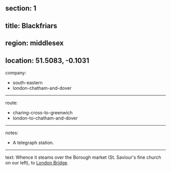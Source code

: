 section: 1
----
title: Blackfriars
----
region: middlesex
----
location: 51.5083, -0.1031
----
company:
- south-eastern
- london-chatham-and-dover
----
route:
- charing-cross-to-greenwich
- london-to-chatham-and-dover
----
notes:
- A telegraph station.
----
text: Whence it steams over the Borough market (St. Saviour's fine church on our left), to [London Bridge](/stations/london-bridge).
